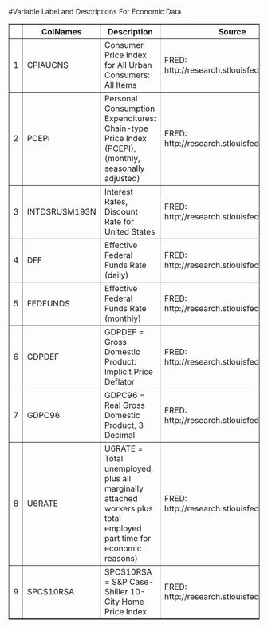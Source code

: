 #Variable Label and Descriptions For Economic Data <!-- html table generated in R 3.1.1 by xtable 1.7-3 package -->
<!-- Thu Jul 31 10:32:14 2014 -->
<TABLE border=1>
<TR> <TH>  </TH> <TH> ColNames </TH> <TH> Description </TH> <TH> Source </TH>  </TR>
  <TR> <TD align="right"> 1 </TD> <TD> CPIAUCNS </TD> <TD> Consumer Price Index for All Urban Consumers: All Items </TD> <TD> FRED: http://research.stlouisfed.org/fred2/ </TD> </TR>
  <TR> <TD align="right"> 2 </TD> <TD> PCEPI </TD> <TD> Personal Consumption Expenditures: Chain-type Price Index (PCEPI), (monthly, seasonally adjusted) </TD> <TD> FRED: http://research.stlouisfed.org/fred2/ </TD> </TR>
  <TR> <TD align="right"> 3 </TD> <TD> INTDSRUSM193N </TD> <TD> Interest Rates, Discount Rate for United States </TD> <TD> FRED: http://research.stlouisfed.org/fred2/ </TD> </TR>
  <TR> <TD align="right"> 4 </TD> <TD> DFF </TD> <TD> Effective Federal Funds Rate (daily) </TD> <TD> FRED: http://research.stlouisfed.org/fred2/ </TD> </TR>
  <TR> <TD align="right"> 5 </TD> <TD> FEDFUNDS </TD> <TD> Effective Federal Funds Rate (monthly) </TD> <TD> FRED: http://research.stlouisfed.org/fred2/ </TD> </TR>
  <TR> <TD align="right"> 6 </TD> <TD> GDPDEF </TD> <TD> GDPDEF = Gross Domestic Product: Implicit Price Deflator </TD> <TD> FRED: http://research.stlouisfed.org/fred2/ </TD> </TR>
  <TR> <TD align="right"> 7 </TD> <TD> GDPC96 </TD> <TD> GDPC96 = Real Gross Domestic Product, 3 Decimal </TD> <TD> FRED: http://research.stlouisfed.org/fred2/ </TD> </TR>
  <TR> <TD align="right"> 8 </TD> <TD> U6RATE </TD> <TD> U6RATE = Total unemployed, plus all marginally attached workers plus total employed part time for economic reasons) </TD> <TD> FRED: http://research.stlouisfed.org/fred2/ </TD> </TR>
  <TR> <TD align="right"> 9 </TD> <TD> SPCS10RSA </TD> <TD> SPCS10RSA = S&amp;P Case-Shiller 10-City Home Price Index </TD> <TD> FRED: http://research.stlouisfed.org/fred2/ </TD> </TR>
   </TABLE>
